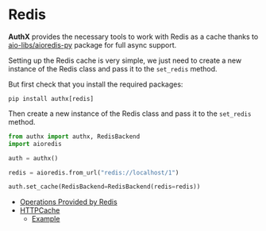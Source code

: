# Redis

**AuthX** provides the necessary tools to work with Redis as a cache thanks to [aio-libs/aioredis-py](https://github.com/aio-libs/aioredis-py) package for full async support.

Setting up the Redis cache is very simple, we just need to create a new instance of the Redis class and pass it to the `set_redis` method.

But first check that you install the required packages:

```shell
pip install authx[redis]
```

Then create a new instance of the Redis class and pass it to the `set_redis` method.

```python
from authx import authx, RedisBackend
import aioredis

auth = authx()

redis = aioredis.from_url("redis://localhost/1")

auth.set_cache(RedisBackend=RedisBackend(redis=redis))
```

- [Operations Provided by Redis](redis.md)
- [HTTPCache](HTTPCache.md)
  - [Example](Example.md)

